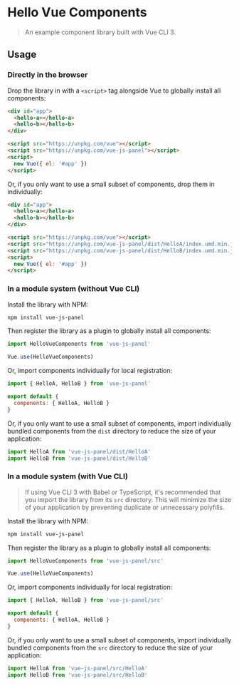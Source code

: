 # Hello Vue Components

> An example component library built with Vue CLI 3.

## Usage

### Directly in the browser

Drop the library in with a `<script>` tag alongside Vue to globally install all components:

```html
<div id="app">
  <hello-a></hello-a>
  <hello-b></hello-b>
</div>

<script src="https://unpkg.com/vue"></script>
<script src="https://unpkg.com/vue-js-panel"></script>
<script>
  new Vue({ el: '#app' })
</script>
```

Or, if you only want to use a small subset of components, drop them in individually:

```html
<div id="app">
  <hello-a></hello-a>
  <hello-b></hello-b>
</div>

<script src="https://unpkg.com/vue"></script>
<script src="https://unpkg.com/vue-js-panel/dist/HelloA/index.umd.min.js"></script>
<script src="https://unpkg.com/vue-js-panel/dist/HelloB/index.umd.min.js"></script>
<script>
  new Vue({ el: '#app' })
</script>
```

### In a module system (without Vue CLI)

Install the library with NPM:

```bash
npm install vue-js-panel
```

Then register the library as a plugin to globally install all components:

```js
import HelloVueComponents from 'vue-js-panel'

Vue.use(HelloVueComponents)
```

Or, import components individually for local registration:

```js
import { HelloA, HelloB } from 'vue-js-panel'

export default {
  components: { HelloA, HelloB }
}
```

Or, if you only want to use a small subset of components, import individually bundled components from the `dist` directory to reduce the size of your application:

```js
import HelloA from 'vue-js-panel/dist/HelloA'
import HelloB from 'vue-js-panel/dist/HelloB'
```

### In a module system (with Vue CLI)

> If using Vue CLI 3 with Babel or TypeScript, it's recommended that you import the library from its `src` directory. This will minimize the size of your application by preventing duplicate or unnecessary polyfills.

Install the library with NPM:

```bash
npm install vue-js-panel
```

Then register the library as a plugin to globally install all components:

```js
import HelloVueComponents from 'vue-js-panel/src'

Vue.use(HelloVueComponents)
```

Or, import components individually for local registration:

```js
import { HelloA, HelloB } from 'vue-js-panel/src'

export default {
  components: { HelloA, HelloB }
}
```

Or, if you only want to use a small subset of components, import individually bundled components from the `src` directory to reduce the size of your application:

```js
import HelloA from 'vue-js-panel/src/HelloA'
import HelloB from 'vue-js-panel/src/HelloB'
```
